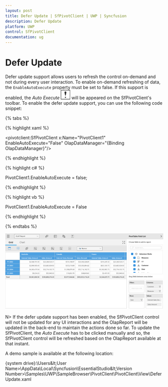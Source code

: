 ```yaml
---
layout: post
title: Defer Update | SfPivotClient | UWP | Syncfusion
description: Defer Update
platform: UWP
control: SfPivotClient
documentation: ug
---
```


# Defer Update

Defer update support allows users to refresh the control on-demand and not during every user interaction. To enable on-demand refreshing of data, the `EnableAutoExecute` property must be set to false. If this support is enabled, the *Auto Execute* ![](Defer-Update_images/Defer-update-icon.png) will be appeared on the SfPivotClient's toolbar. To enable the defer update support, you can use the following code snippet:

{% tabs %}

{% highlight xaml %}

<pivotclient:SfPivotClient x:Name="PivotClient1" EnableAutoExecute="False" OlapDataManager="{Binding OlapDataManager}"/>

{% endhighlight %}

{% highlight c# %}

PivotClient1.EnableAutoExecute = false;

{% endhighlight %}

{% highlight vb %}

PivotClient1.EnableAutoExecute = False

{% endhighlight %}

{% endtabs %}

![](Defer-Update_images/PivotClient-defer-update-button.png)

N> If the defer update support has been enabled, the SfPivotClient control will not be updated for any UI interactions and the OlapReport will be updated in the back-end to maintain the actions done so far. To update the SfPivotClient, the *Auto Execute* has to be clicked manually and so, the SfPivotClient control will be refreshed based on the OlapReport available at that instant.

A demo sample is available at the following location:

{system drive}:\Users\&lt;User Name&gt;\AppData\Local\Syncfusion\EssentialStudio\&lt;Version Number&gt;\Samples\UWP\SampleBrowser\PivotClient\PivotClient\View\DeferUpdate.xaml